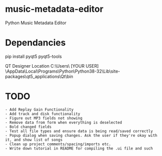 # music-metadata-editor
Python Music Metadata Editor

# Dependancies

pip install pyqt5 pyqt5-tools

QT Designer Location
C:\Users\ [YOUR USER] \AppData\Local\Programs\Python\Python38-32\Lib\site-packages\qt5_applications\Qt\bin

# TODO
    - Add Replay Gain Functionality
    - Add track and disk functionality
    - Figure out MP3 fields not showing
    - Remove data from form when everything is deselected
    - Bold changed fields
    - Test all file types and ensure data is being read/saved correctly
    - Popup dialog when saving changes. Ask the user if they're okay with it, and show list of songs
    - Clean up project comments/spacing/imports etc.
    - Write down tutorial in README for compiling the .ui file and such